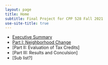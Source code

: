 ```yaml
---
layout: page
title: Home
subtitle: Final Project for CPP 528 Fall 2021
use-site-title: true
---
```


- [Executive Summary](https://github.com/R-Class/cpp-528-fall-2021-group-03/blob/main/exec.md)
- [Part I: Neighborhood Change](https://github.com/R-Class/cpp-528-fall-2021-group-03/blob/main/analysis/part_i.md)
- [Part II: Evaluation of Tax Credits]
- [Part III: Results and Conculsion]
 - [Sub list?]

